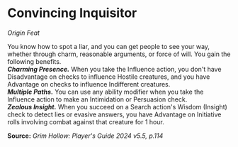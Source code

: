 # Convincing Inquisitor
*Origin Feat*

You know how to spot a liar, and you can get people to see your way, whether through charm, reasonable arguments, or force of will. You gain the following benefits.  
***Charming Presence.*** When you take the Influence action, you don't have Disadvantage on checks to influence Hostile creatures, and you have Advantage on checks to influence Indifferent creatures.  
***Multiple Paths.*** You can use any ability modifier when you take the Influence action to make an Intimidation or Persuasion check.  
***Zealous Insight.*** When you succeed on a Search action's Wisdom (Insight) check to detect lies or evasive answers, you have Advantage on Initiative rolls involving combat against that creature for 1 hour.

**Source:** *Grim Hollow: Player's Guide 2024 v5.5, p.114*